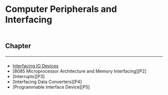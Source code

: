 <!--markdown practice-->
# Computer Peripherals and Interfacing


## </br>Chapter<hr/>

- [Interfacing IO Devices][P1]
- [8085 Microprocessor Architecture and Memory Interfacing][P2]
- [Interrupts][P3]
- [Interfacing Data Converters][P4]
- [Programmable Interface Device][P5]





<!--Links-->
[P1]: https://github.com/HasanTarik-REC/Note-Collections/blob/PartFourOddSemester/Computer%20Peripherals%20and%20Interfacing/Interfacing%20IO%20Devices/Interfacing%20IO%20Devices.md
<!--End-->
